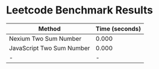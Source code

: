 # Leetcode Benchmark Results

| Method                    | Time (seconds) |
| ------------------------- | -------------- |
| Nexium Two Sum Number     | 0.000          |
| JavaScript Two Sum Number | 0.000          |
| -                         | -              |
